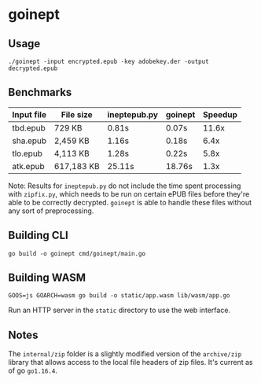 # goinept

## Usage

```
./goinept -input encrypted.epub -key adobekey.der -output decrypted.epub
```

## Benchmarks

| Input file | File size  | ineptepub.py | goinept | Speedup |
| ---------- | ---------- | ------------ | ------- | ------- |
| tbd.epub   | 729 KB     | 0.81s        | 0.07s   | 11.6x   |
| sha.epub   | 2,459 KB   | 1.16s        | 0.18s   | 6.4x    |
| tlo.epub   | 4,113 KB   | 1.28s        | 0.22s   | 5.8x    |
| atk.epub   | 617,183 KB | 25.11s       | 18.76s  | 1.3x    |

Note: Results for `ineptepub.py` do not include the time spent processing with `zipfix.py`, which needs to be run on certain ePUB files before they're able to be correctly decrypted. `goinept` is able to handle these files without any sort of preprocessing.

## Building CLI

```
go build -o goinept cmd/goinept/main.go
```

## Building WASM

```
GOOS=js GOARCH=wasm go build -o static/app.wasm lib/wasm/app.go
```

Run an HTTP server in the `static` directory to use the web interface.

## Notes

The `internal/zip` folder is a slightly modified version of the `archive/zip` library that allows access to the local file headers of zip files. It's current as of go `go1.16.4`.

